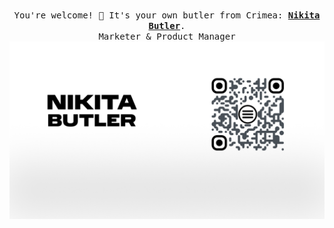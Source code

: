 <p align="center">
  <br>
  <samp>
    You're welcome! 👋 It's your own butler from Crimea: <b><a rel="nofollow noopener noreferrer" target="_blank" href="https://but1er0n.github.io">Nikita Butler</a></b>.
    <br>Marketer & Product Manager<br>

</samp>

  <img src="https://github.com/but1er0n/but1er0n/blob/main/1.png?raw=true"/>

</p>
